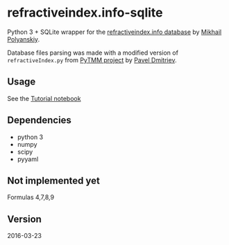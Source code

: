 # refractiveindex.info-sqlite
Python 3 + SQLite wrapper for the [refractiveindex.info database](http://refractiveindex.info/) by [Mikhail Polyanskiy](https://github.com/polyanskiy).

Database files parsing was made with a modified version of `refractiveIndex.py` from [PyTMM project](https://github.com/kitchenknif/PyTMM) by [Pavel Dmitriev](https://github.com/kitchenknif).

## Usage
See the [Tutorial notebook](Tutorial.ipynb)

## Dependencies
- python 3
- numpy
- scipy
- pyyaml

## Not implemented yet
Formulas 4,7,8,9

## Version
2016-03-23

